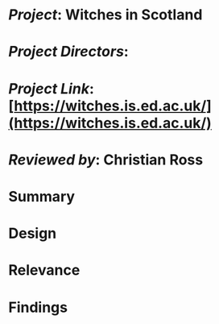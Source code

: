 # *Project*: Witches in Scotland
# *Project Directors*:
# *Project Link*: [https://witches.is.ed.ac.uk/](https://witches.is.ed.ac.uk/)
# *Reviewed by*: Christian Ross

# Summary

# Design

# Relevance

# Findings

